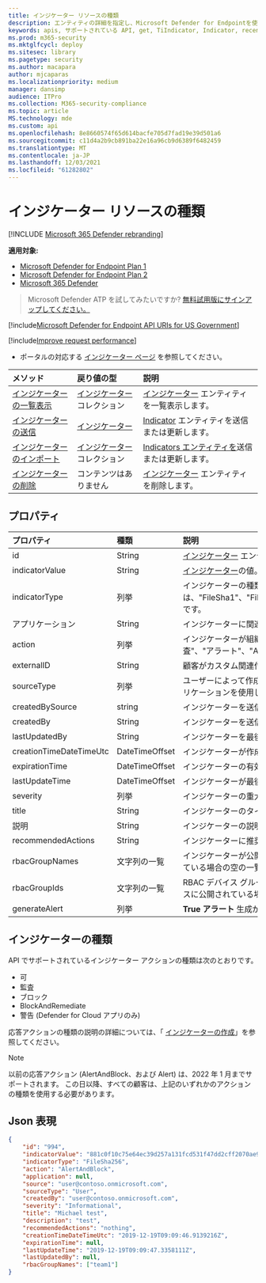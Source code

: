 ```yaml
---
title: インジケーター リソースの種類
description: エンティティの詳細を指定し、Microsoft Defender for Endpointを使用してインジケーターの有効期限を定義します。
keywords: apis, サポートされている API, get, TiIndicator, Indicator, recent
ms.prod: m365-security
ms.mktglfcycl: deploy
ms.sitesec: library
ms.pagetype: security
ms.author: macapara
author: mjcaparas
ms.localizationpriority: medium
manager: dansimp
audience: ITPro
ms.collection: M365-security-compliance
ms.topic: article
MS.technology: mde
ms.custom: api
ms.openlocfilehash: 8e8660574f65d614bacfe705d7fad19e39d501a6
ms.sourcegitcommit: c11d4a2b9cb891ba22e16a96cb9d6389f6482459
ms.translationtype: MT
ms.contentlocale: ja-JP
ms.lasthandoff: 12/03/2021
ms.locfileid: "61282802"
---
```

# <a name="indicator-resource-type"></a>インジケーター リソースの種類

[!INCLUDE [Microsoft 365 Defender rebranding](../../includes/microsoft-defender.md)]

**適用対象:**

- [Microsoft Defender for Endpoint Plan 1](https://go.microsoft.com/fwlink/?linkid=2154037)
- [Microsoft Defender for Endpoint Plan 2](https://go.microsoft.com/fwlink/?linkid=2154037)
- [Microsoft 365 Defender](https://go.microsoft.com/fwlink/?linkid=2118804)

> Microsoft Defender ATP を試してみたいですか? [無料試用版にサインアップしてください。](https://signup.microsoft.com/create-account/signup?products=7f379fee-c4f9-4278-b0a1-e4c8c2fcdf7e&ru=https://aka.ms/MDEp2OpenTrial?ocid=docs-wdatp-exposedapis-abovefoldlink)

[!include[Microsoft Defender for Endpoint API URIs for US Government](../../includes/microsoft-defender-api-usgov.md)]

[!include[Improve request performance](../../includes/improve-request-performance.md)]

- ポータルの対応する [インジケーター ページ](https://securitycenter.windows.com/preferences2/custom_ti_indicators/files) を参照してください。

メソッド|戻り値の型|説明
:---|:---|:---
[インジケーターの一覧表示](get-ti-indicators-collection.md)|[インジケーター](ti-indicator.md) コレクション|[インジケーター](ti-indicator.md) エンティティを一覧表示します。
[インジケーターの送信](post-ti-indicator.md)|[インジケーター](ti-indicator.md)|[Indicator](ti-indicator.md) エンティティを送信または更新します。
[インジケーターのインポート](import-ti-indicators.md)|[インジケーター](ti-indicator.md) コレクション|[Indicators エンティティを](ti-indicator.md)送信または更新します。
[インジケーターの削除](delete-ti-indicator-by-id.md)|コンテンツはありません|[インジケーター](ti-indicator.md) エンティティを削除します。

## <a name="properties"></a>プロパティ

プロパティ|種類|説明
:---|:---|:---
id|String|[インジケーター](ti-indicator.md) エンティティの ID。
indicatorValue|String|[インジケーター](ti-indicator.md)の値。
indicatorType|列挙|インジケーターの種類。 指定できる値は、"FileSha1"、"FileSha256"、"FileMd5"、"CertificateThumbprint"、"IpAddress"、"DomainName"、"Url" です。
アプリケーション|String|インジケーターに関連付けられているアプリケーション。
action|列挙|インジケーターが組織内で検出された場合に実行されるアクション。 指定できる値は、"警告"、"ブロック"、"監査"、"アラート"、"AlertAndBlock"、"BlockAndRemediate"、"許可" です。
|externalID|String|顧客がカスタム関連付けの要求で送信できる ID。|
sourceType|列挙|ユーザーによって作成されたインジケーター (ポータルからなど) の場合は "ユーザー"、API を使用して自動アプリケーションを使用して送信した場合は "AadApp"。
createdBySource|string|インジケーターを送信したユーザー/アプリケーションの名前。
createdBy|String|インジケーターを送信したユーザー/アプリケーションの一意の ID。
lastUpdatedBy|String|インジケーターを最後に更新したユーザー/アプリケーションの ID。
creationTimeDateTimeUtc|DateTimeOffset|インジケーターが作成された日時。
expirationTime|DateTimeOffset|インジケーターの有効期限。
lastUpdateTime|DateTimeOffset|インジケーターが最後に更新された時刻。
severity|列挙|インジケーターの重大度。 指定できる値は、"Informational"、"Low"、"Medium"、"High" です。
title|String|インジケーターのタイトル。
説明|String|インジケーターの説明。
recommendedActions|String|インジケーターに推奨されるアクション。
rbacGroupNames|文字列の一覧|インジケーターが公開され、アクティブになっている RBAC デバイス グループ名。 すべてのデバイスに公開されている場合の空の一覧。
rbacGroupIds|文字列の一覧|RBAC デバイス グループ ID は、インジケーターが公開され、アクティブになっている場所です。 すべてのデバイスに公開されている場合の空の一覧。
generateAlert|列挙|**True アラート** 生成が必要な場合は False、このインジケーターでアラートを生成しない場合は **False** 。

## <a name="indicator-types"></a>インジケーターの種類

API でサポートされているインジケーター アクションの種類は次のとおりです。

- 可
- 監査
- ブロック
- BlockAndRemediate
- 警告 (Defender for Cloud アプリのみ)

応答アクションの種類の説明の詳細については、「 [インジケーターの作成](manage-indicators.md)」を参照してください。

> [!Note]
>
> 以前の応答アクション (AlertAndBlock、および Alert) は、2022 年 1 月までサポートされます。 この日以降、すべての顧客は、上記のいずれかのアクションの種類を使用する必要があります。

## <a name="json-representation"></a>Json 表現

```json
{
    "id": "994",
    "indicatorValue": "881c0f10c75e64ec39d257a131fcd531f47dd2cff2070ae94baa347d375126fd",
    "indicatorType": "FileSha256",
    "action": "AlertAndBlock",
    "application": null,
    "source": "user@contoso.onmicrosoft.com",
    "sourceType": "User",
    "createdBy": "user@contoso.onmicrosoft.com",
    "severity": "Informational",
    "title": "Michael test",
    "description": "test",
    "recommendedActions": "nothing",
    "creationTimeDateTimeUtc": "2019-12-19T09:09:46.9139216Z",
    "expirationTime": null,
    "lastUpdateTime": "2019-12-19T09:09:47.3358111Z",
    "lastUpdatedBy": null,
    "rbacGroupNames": ["team1"]
}
```
